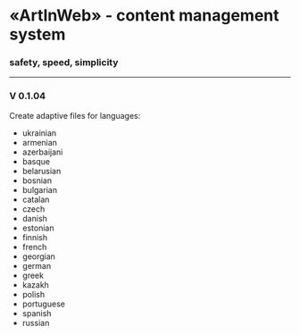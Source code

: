 <h1>«ArtInWeb» - content management system</h1>
<h3>safety, speed, simplicity</h3>
<hr>
<h3>V 0.1.04</h3>
<p>Create adaptive files for languages:</p>
<ul>
    <li>ukrainian</li>
    <li>armenian</li>
    <li>azerbaijani</li>
    <li>basque</li>
    <li>belarusian</li>
    <li>bosnian</li>
    <li>bulgarian</li>
    <li>catalan</li>
    <li>czech</li>
    <li>danish</li>
    <li>estonian</li>
    <li>finnish</li>
    <li>french</li>
    <li>georgian</li>
    <li>german</li>
    <li>greek</li>
    <li>kazakh</li>
    <li>polish</li>
    <li>portuguese</li>
    <li>spanish</li>
    <li>russian</li>
</ul>
